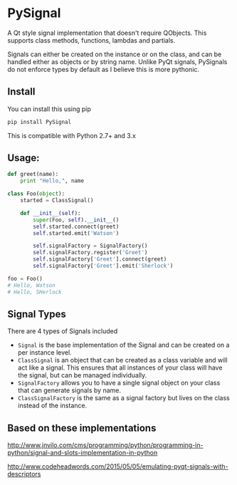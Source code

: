 # PySignal

A Qt style signal implementation that doesn't require QObjects.
This supports class methods, functions, lambdas and partials.

Signals can either be created on the instance or on the class, and can be handled either as objects or by string name.
Unlike PyQt signals, PySignals do not enforce types by default as I believe this is more pythonic.

## Install

You can install this using pip

```bash
pip install PySignal
```

This is compatible with Python 2.7+ and 3.x

## Usage:

```python
def greet(name):
    print "Hello,", name

class Foo(object):
    started = ClassSignal()

    def __init__(self):
        super(Foo, self).__init__()
        self.started.connect(greet)
        self.started.emit('Watson')

        self.signalFactory = SignalFactory()
        self.signalFactory.register('Greet')
        self.signalFactory['Greet'].connect(greet)
        self.signalFactory['Greet'].emit('Sherlock')

foo = Foo()
# Hello, Watson
# Hello, SHerlock
```

## Signal Types

There are 4 types of Signals included

* `Signal` is the base implementation of the Signal and can be created on a per instance level.
* `ClassSignal` is an object that can be created as a class variable and will act like a signal.
    This ensures that all instances of your class will have the signal, but can be managed individually.
* `SignalFactory` allows you to have a single signal object on your class that can generate signals by name.
* `ClassSignalFactory` is the same as a signal factory but lives on the class instead of the instance.

## Based on these implementations

http://www.jnvilo.com/cms/programming/python/programming-in-python/signal-and-slots-implementation-in-python

http://www.codeheadwords.com/2015/05/05/emulating-pyqt-signals-with-descriptors